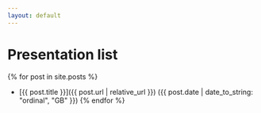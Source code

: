 ```yaml
---
layout: default
---
```


# Presentation list

{% for post in site.posts %}
* [{{ post.title }}]({{ post.url | relative_url }}) ({{ post.date | date_to_string: "ordinal", "GB" }})
{% endfor %}